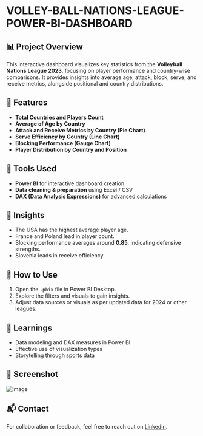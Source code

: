 # VOLLEY-BALL-NATIONS-LEAGUE-POWER-BI-DASHBOARD

## 📊 Project Overview

This interactive dashboard visualizes key statistics from the **Volleyball Nations League 2023**, focusing on player performance and country-wise comparisons. It provides insights into average age, attack, block, serve, and receive metrics, alongside positional and country distributions.

## 🧩 Features

- **Total Countries and Players Count**
- **Average of Age by Country**
- **Attack and Receive Metrics by Country (Pie Chart)**
- **Serve Efficiency by Country (Line Chart)**
- **Blocking Performance (Gauge Chart)**
- **Player Distribution by Country and Position**

## 🔧 Tools Used

- **Power BI** for interactive dashboard creation
- **Data cleaning & preparation** using Excel / CSV
- **DAX (Data Analysis Expressions)** for advanced calculations

## 📌 Insights

- The USA has the highest average player age.
- France and Poland lead in player count.
- Blocking performance averages around **0.85**, indicating defensive strengths.
- Slovenia leads in receive efficiency.

## 📂 How to Use

1. Open the `.pbix` file in Power BI Desktop.
2. Explore the filters and visuals to gain insights.
3. Adjust data sources or visuals as per updated data for 2024 or other leagues.

## 🧠 Learnings

- Data modeling and DAX measures in Power BI
- Effective use of visualization types
- Storytelling through sports data

## 📎 Screenshot

![image](https://github.com/user-attachments/assets/98749245-17ae-4e12-a2cb-26e5d318a62f)

## 📬 Contact

For collaboration or feedback, feel free to reach out on [LinkedIn](www.linkedin.com/in/sai-viswanadh-vanapalli-43ba322a4).


